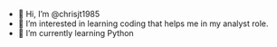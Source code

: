 - 👋 Hi, I’m @chrisjt1985
- 👀 I’m interested in learning coding that helps me in my analyst role.
- 🌱 I’m currently learning Python
<!--- - 💞️ I’m looking to collaborate on ...
- 📫 How to reach me ... --->

<!---
chrisjt1985/chrisjt1985 is a ✨ special ✨ repository because its `README.md` (this file) appears on your GitHub profile.
You can click the Preview link to take a look at your changes.
--->
